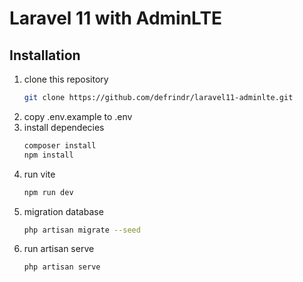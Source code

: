 # Laravel 11 with AdminLTE

## Installation

1. clone this repository
   ```sh
   git clone https://github.com/defrindr/laravel11-adminlte.git
   ```
2. copy .env.example to .env
2. install dependecies
   ```sh
   composer install
   npm install
   ```
3. run vite
   ```sh
   npm run dev
   ```
4. migration database
   ```sh
   php artisan migrate --seed
   ```
4. run artisan serve
   ```sh
   php artisan serve
   ```
